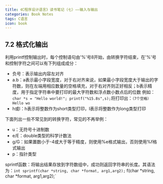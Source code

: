 ```yaml
---
title: 《C程序设计语言》读书笔记（七）——输入与输出
categories: Book Notes
tags: C语言
icon: book
---
```


## 7.2 格式化输出

利用printf控制输出时，每个控制语句由'%'号8开始，由转换字符结束，在'%'号和控制字符之间可以有下列组成成分：

- 负号：表示输出内容左对齐
- a.b：a表示最小字段宽度，对于右对齐来说，如果最小字段宽度大于输出的字符数，则在左端用相应数量的空格填充，对于右对齐则正好相反；b表示精度，用于指定字符串中要打印的最大字符数和浮点数小数点后的位数
例如： `char *s = "Hello world!"; printf("%15.8s",s);`将打印出：`（7个空格）Hello wo`
- h或l：h表示将整数作为short类型打印，l表示将整数作为long类型打印

下面列出一些不常见到的转换字符，常见的不再举例：

- u：无符号十进制数
- e/E：double类型的科学计数法
- g/G：如果置数小于-4或大于等于精度，则使用%e格式输出，否则使用%f格式输出
- p：指针类型

sprintf函数：将输出结果存放到字符数组中，成功则返回字符串的长度。其语法为：`int sprintf(char *string, char *format, arg1,arg2);`
f(char *string, char *format, arg1,arg2);`
